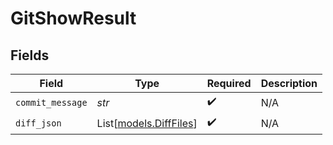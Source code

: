 # GitShowResult


## Fields

| Field                                            | Type                                             | Required                                         | Description                                      |
| ------------------------------------------------ | ------------------------------------------------ | ------------------------------------------------ | ------------------------------------------------ |
| `commit_message`                                 | *str*                                            | :heavy_check_mark:                               | N/A                                              |
| `diff_json`                                      | List[[models.DiffFiles](../models/difffiles.md)] | :heavy_check_mark:                               | N/A                                              |